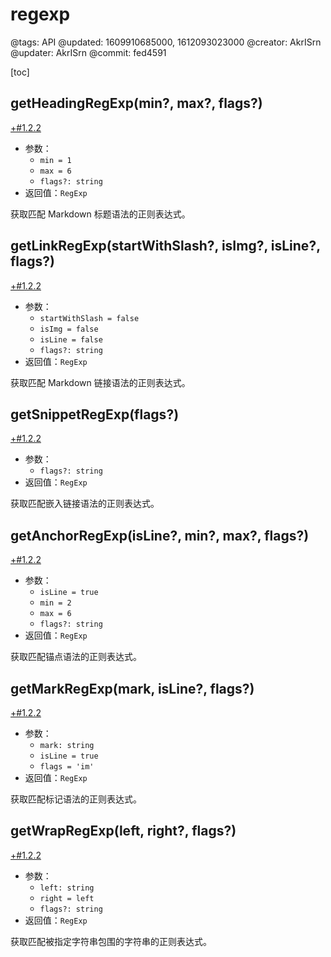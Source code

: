 # regexp

@tags: API
@updated: 1609910685000, 1612093023000
@creator: AkrISrn
@updater: AkrISrn
@commit: fed4591

[toc]

## getHeadingRegExp(min?, max?, flags?)

[+#1.2.2](/snippets/version-when-last-update.md)

- 参数：
    - `min = 1`
    - `max = 6`
    - `flags?: string`
- 返回值：`RegExp`

获取匹配 Markdown 标题语法的正则表达式。

## getLinkRegExp(startWithSlash?, isImg?, isLine?, flags?)

[+#1.2.2](/snippets/version-when-last-update.md)

- 参数：
    - `startWithSlash = false`
    - `isImg = false`
    - `isLine = false`
    - `flags?: string`
- 返回值：`RegExp`

获取匹配 Markdown 链接语法的正则表达式。

## getSnippetRegExp(flags?)

[+#1.2.2](/snippets/version-when-last-update.md)

- 参数：
    - `flags?: string`
- 返回值：`RegExp`

获取匹配嵌入链接语法的正则表达式。

## getAnchorRegExp(isLine?, min?, max?, flags?)

[+#1.2.2](/snippets/version-when-last-update.md)

- 参数：
    - `isLine = true`
    - `min = 2`
    - `max = 6`
    - `flags?: string`
- 返回值：`RegExp`

获取匹配锚点语法的正则表达式。

## getMarkRegExp(mark, isLine?, flags?)

[+#1.2.2](/snippets/version-when-last-update.md)

- 参数：
    - `mark: string`
    - `isLine = true`
    - `flags = 'im'`
- 返回值：`RegExp`

获取匹配标记语法的正则表达式。

## getWrapRegExp(left, right?, flags?)

[+#1.2.2](/snippets/version-when-last-update.md)

- 参数：
    - `left: string`
    - `right = left`
    - `flags?: string`
- 返回值：`RegExp`

获取匹配被指定字符串包围的字符串的正则表达式。
